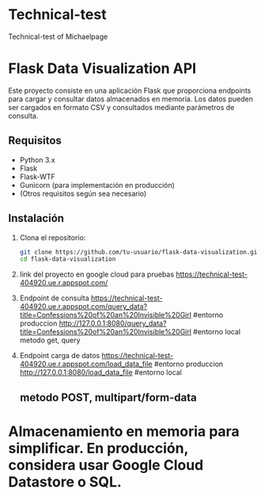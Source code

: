 # Technical-test
Technical-test of Michaelpage

# Flask Data Visualization API

Este proyecto consiste en una aplicación Flask que proporciona endpoints para cargar y consultar datos almacenados en memoria. Los datos pueden ser cargados en formato CSV y consultados mediante parámetros de consulta.

## Requisitos

- Python 3.x
- Flask
- Flask-WTF
- Gunicorn (para implementación en producción)
- (Otros requisitos según sea necesario)

## Instalación

1. Clona el repositorio:

   ```bash
   git clone https://github.com/tu-usuario/flask-data-visualization.git
   cd flask-data-visualization

2. link del proyecto en google cloud para pruebas
   https://technical-test-404920.ue.r.appspot.com/

3. Endpoint de consulta
   https://technical-test-404920.ue.r.appspot.com/query_data?title=Confessions%20of%20an%20Invisible%20Girl #entorno produccion
   http://127.0.0.1:8080/query_data?title=Confessions%20of%20an%20Invisible%20Girl #entorno local
   metodo get, query

5. Endpoint carga de datos
   https://technical-test-404920.ue.r.appspot.com/load_data_file #entorno produccion
   http://127.0.0.1:8080/load_data_file #entorno local
   ## metodo POST, multipart/form-data

 # Almacenamiento en memoria para simplificar. En producción, considera usar Google Cloud Datastore o SQL.
